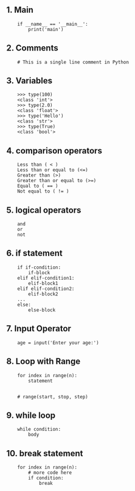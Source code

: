 ## 1. Main
```
    if __name__ == '__main__':
        print('main')
```

## 2. Comments
```
    # This is a single line comment in Python
```

## 3. Variables
```
    >>> type(100)
    <class 'int'>
    >>> type(2.0)
    <class 'float'>
    >>> type('Hello')
    <class 'str'>
    >>> type(True)
    <class 'bool'>
```

## 4. comparison operators
```
    Less than ( < )
    Less than or equal to (<=)
    Greater than (>)
    Greater than or equal to (>=)
    Equal to ( == )
    Not equal to ( != )
```

## 5. logical operators
```
    and
    or
    not
```

## 6. if statement
```
    if if-condition:
        if-block
    elif elif-condition1:
        elif-block1
    elif elif-condition2:
        elif-block2
    ...
    else:
        else-block
```

## 7. Input Operator
```
    age = input('Enter your age:')
```

## 8. Loop with Range
```
    for index in range(n):
        statement
    

    # range(start, stop, step)
```

## 9. while loop
```
    while condition:  
        body
```

## 10. break statement
```
    for index in range(n):
        # more code here 
        if condition:
            break
```
